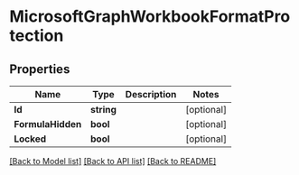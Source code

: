# MicrosoftGraphWorkbookFormatProtection

## Properties

Name | Type | Description | Notes
------------ | ------------- | ------------- | -------------
**Id** | **string** |  | [optional] 
**FormulaHidden** | **bool** |  | [optional] 
**Locked** | **bool** |  | [optional] 

[[Back to Model list]](../README.md#documentation-for-models) [[Back to API list]](../README.md#documentation-for-api-endpoints) [[Back to README]](../README.md)


